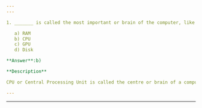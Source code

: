 ```yaml
---
---

1. _______ is called the most important or brain of the computer, like an engine to a car.

   a) RAM
   b) CPU
   c) GPU
   d) Disk

**Answer**:b)

**Description**

CPU or Central Processing Unit is called the centre or brain of a computer. It is nothing but a small silicon chip. All other parts are supporting the CPU. Option (a) RAM is the primary computer memory where data is stored. Option (d) Disk is the secondary storage which is the secondary memory. Option (c) GPU is Graphics Processing Unit. It is a small chip inside the graphics card & it processes the display of the device.

---
```

---
